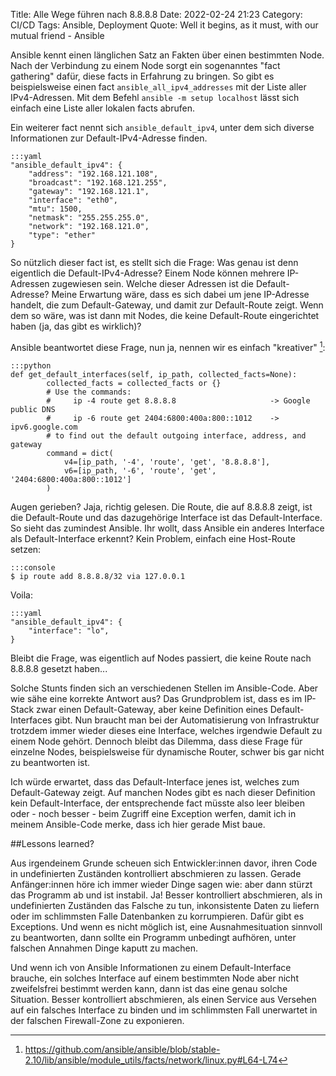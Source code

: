 Title: Alle Wege führen nach 8.8.8.8
Date: 2022-02-24 21:23
Category: CI/CD
Tags: Ansible, Deployment
Quote: Well it begins, as it must, with our mutual friend - Ansible

Ansible kennt einen länglichen Satz an Fakten über einen bestimmten Node. Nach
der Verbindung zu einem Node sorgt ein sogenanntes "fact gathering" dafür,
diese facts in Erfahrung zu bringen. So gibt es beispielsweise einen fact
`ansible_all_ipv4_addresses` mit der Liste aller IPv4-Adressen. Mit dem Befehl
`ansible -m setup localhost` lässt sich einfach eine Liste aller lokalen facts
abrufen.

Ein weiterer fact nennt sich `ansible_default_ipv4`, unter dem sich diverse
Informationen zur Default-IPv4-Adresse finden.

    :::yaml
    "ansible_default_ipv4": {
        "address": "192.168.121.108",
        "broadcast": "192.168.121.255",
        "gateway": "192.168.121.1",
        "interface": "eth0",
        "mtu": 1500,
        "netmask": "255.255.255.0",
        "network": "192.168.121.0",
        "type": "ether"
    }

So nützlich dieser fact ist, es stellt sich die Frage: Was genau ist denn
eigentlich die Default-IPv4-Adresse? Einem Node können mehrere IP-Adressen
zugewiesen sein. Welche dieser Adressen ist die Default-Adresse? Meine
Erwartung wäre, dass es sich dabei um jene IP-Adresse handelt, die zum
Default-Gateway, und damit zur Default-Route zeigt. Wenn dem so wäre, was ist
dann mit Nodes, die keine Default-Route eingerichtet haben (ja, das gibt es
wirklich)?

Ansible beantwortet diese Frage, nun ja, nennen wir es einfach
"kreativer" [^ansible_code]:

    :::python
    def get_default_interfaces(self, ip_path, collected_facts=None):
            collected_facts = collected_facts or {}
            # Use the commands:
            #     ip -4 route get 8.8.8.8                     -> Google public DNS
            #     ip -6 route get 2404:6800:400a:800::1012    -> ipv6.google.com
            # to find out the default outgoing interface, address, and gateway
            command = dict(
                v4=[ip_path, '-4', 'route', 'get', '8.8.8.8'],
                v6=[ip_path, '-6', 'route', 'get', '2404:6800:400a:800::1012']
            )

[^ansible_code]:<https://github.com/ansible/ansible/blob/stable-2.10/lib/ansible/module_utils/facts/network/linux.py#L64-L74>

Augen gerieben? Jaja, richtig gelesen. Die Route, die auf 8.8.8.8 zeigt, ist
die Default-Route und das dazugehörige Interface ist das Default-Interface. So
sieht das zumindest Ansible. Ihr wollt, dass Ansible ein anderes Interface als
Default-Interface erkennt? Kein Problem, einfach eine Host-Route setzen:

    :::console
    $ ip route add 8.8.8.8/32 via 127.0.0.1

Voila:

    :::yaml
    "ansible_default_ipv4": {
        "interface": "lo",
    }

Bleibt die Frage, was eigentlich auf Nodes passiert, die keine Route nach
8.8.8.8 gesetzt haben...

Solche Stunts finden sich an verschiedenen Stellen im Ansible-Code. Aber wie
sähe eine korrekte Antwort aus? Das Grundproblem ist, dass es im IP-Stack zwar
einen Default-Gateway, aber keine Definition eines Default-Interfaces gibt. Nun
braucht man bei der Automatisierung von Infrastruktur trotzdem immer wieder
dieses eine Interface, welches irgendwie Default zu einem Node gehört. Dennoch
bleibt das Dilemma, dass diese Frage für einzelne Nodes, beispielsweise für
dynamische Router, schwer bis gar nicht zu beantworten ist.

Ich würde erwartet, dass das Default-Interface jenes ist, welches zum
Default-Gateway zeigt. Auf manchen Nodes gibt es nach dieser Definition kein
Default-Interface, der entsprechende fact müsste also leer bleiben oder - noch
besser - beim Zugriff eine Exception werfen, damit ich in meinem Ansible-Code
merke, dass ich hier gerade Mist baue.

##Lessons learned?

Aus irgendeinem Grunde scheuen sich Entwickler:innen davor, ihren Code in
undefinierten Zuständen kontrolliert abschmieren zu lassen. Gerade
Anfänger:innen höre ich immer wieder Dinge sagen wie: aber dann stürzt das
Programm ab und ist instabil. Ja! Besser kontrolliert abschmieren, als in
undefinierten Zuständen das Falsche zu tun, inkonsistente Daten zu liefern oder
im schlimmsten Falle Datenbanken zu korrumpieren. Dafür gibt es Exceptions. Und
wenn es nicht möglich ist, eine Ausnahmesituation sinnvoll zu beantworten, dann
sollte ein Programm unbedingt aufhören, unter falschen Annahmen Dinge kaputt zu
machen.

Und wenn ich von Ansible Informationen zu einem Default-Interface brauche, ein
solches Interface auf einem bestimmten Node aber nicht zweifelsfrei bestimmt
werden kann, dann ist das eine genau solche Situation. Besser kontrolliert
abschmieren, als einen Service aus Versehen auf ein falsches Interface zu
binden und im schlimmsten Fall unerwartet in der falschen Firewall-Zone zu
exponieren.
